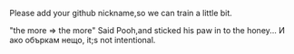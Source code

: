 Please add your github nickname,so we can train a little bit.

"the more => the more" Said Pooh,and sticked his paw in to the honey...
И ако объркам нещо, it;s not intentional. 


